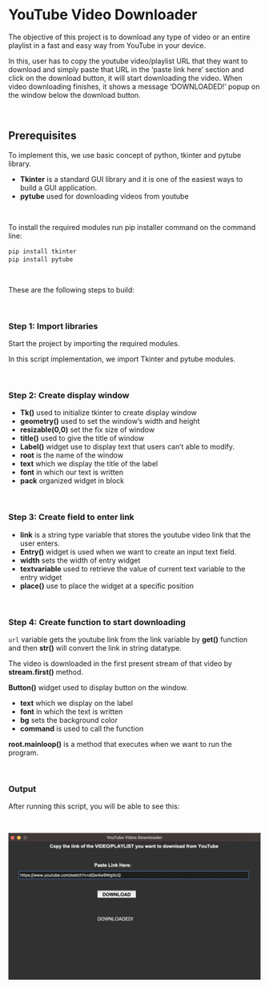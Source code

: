 # YouTube Video Downloader

The objective of this project is to download any type of video or an entire playlist in a fast and easy way from YouTube in your device.

In this, user has to copy the youtube video/playlist URL that they want to download and simply paste that URL in the ‘paste link here’ section and click on the download button, it will start downloading the video. When video downloading finishes, it shows a message ‘DOWNLOADED!’ popup on the window below the download button.

</br>

## Prerequisites

To implement this, we use basic concept of python, tkinter and pytube library.

- **Tkinter** is a standard GUI library and it is one of the easiest ways to build a GUI application.
- **pytube** used for downloading videos from youtube

</br>

To install the required modules run pip installer command on the command line:

```
pip install tkinter
pip install pytube
```

</br>

These are the following steps to build:

</br>

### Step 1: Import libraries

Start the project by importing the required modules.

In this script implementation, we import Tkinter and pytube modules.

</br>

### Step 2: Create display window

- **Tk()** used to initialize tkinter to create display window
- **geometry()** used to set the window’s width and height
- **resizable(0,0)** set the fix size of window
- **title()** used to give the title of window
- **Label()** widget use to display text that users can’t able to modify.
- **root** is the name of the window
- **text** which we display the title of the label
- **font** in which our text is written
- **pack** organized widget in block

</br>

### Step 3: Create field to enter link

- **link** is a string type variable that stores the youtube video link that the user enters.
- **Entry()** widget is used when we want to create an input text field.
- **width** sets the width of entry widget
- **textvariable** used to retrieve the value of current text variable to the entry widget
- **place()** use to place the widget at a specific position

</br>

### Step 4: Create function to start downloading

`url` variable gets the youtube link from the link variable by **get()** function and then **str()** will convert the link in string datatype.

The video is downloaded in the first present stream of that video by **stream.first()** method.

**Button()** widget used to display button on the window.

- **text** which we display on the label
- **font** in which the text is written
- **bg** sets the background color
- **command** is used to call the function

**root.mainloop()** is a method that executes when we want to run the program.

</br>

### Output

After running this script, you will be able to see this:

</br>

![YTVD](screenshot.png)

